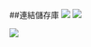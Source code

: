 ##連結儲存庫
![](https://dl.dropboxusercontent.com/s/0e8s9duzj7hpvoq/%E6%9C%AA%E5%91%BD%E5%90%8D21.png?dl=0)
![](https:/dl.dropboxusercontent.com/s/63biqcwpunnavfd/%E6%9C%AA%E5%91%BD%E5%90%8D22.png?dl=0)

![](https:/dl.dropboxusercontent.com/s/zs67kearognbxa2/%E6%9C%AA%E5%91%BD%E5%90%8D23.png?dl=0)

